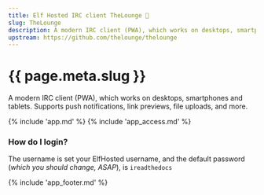 ```yaml
---
title: Elf Hosted IRC client TheLounge 🧝
slug: TheLounge
description: A modern IRC client (PWA), which works on desktops, smartphones and tablets. Supports push notifications, link previews, file uploads, and more
upstream: https://github.com/thelounge/thelounge
---
```


# {{ page.meta.slug }}

A modern IRC client (PWA), which works on desktops, smartphones and tablets. Supports push notifications, link previews, file uploads, and more.

{% include 'app.md' %}
{% include 'app_access.md' %}

### How do I login?

The username is set your ElfHosted username, and the default password (*which you should change, ASAP*), is `ireadthedocs`

{% include 'app_footer.md' %}